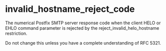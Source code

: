 # invalid_hostname_reject_code 


The numerical Postfix SMTP server response code when the client
HELO or EHLO command parameter is rejected by the reject_invalid_helo_hostname
restriction.



Do not change this unless you have a complete understanding of RFC 5321.



